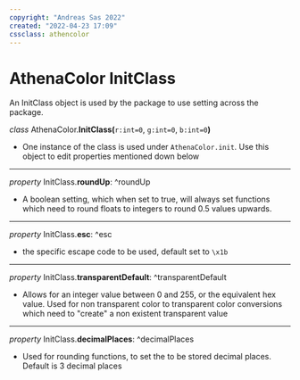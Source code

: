 ```yaml
---
copyright: "Andreas Sas 2022"
created: "2022-04-23 17:09"
cssclass: athencolor
---
```

# AthenaColor InitClass
An InitClass object is used by the package to use setting across the package.

*class* AthenaColor.**InitClass(**`r:int=0`, `g:int=0`, `b:int=0`**)**
   - One instance of the class is used under `AthenaColor.init`. Use this object to edit properties mentioned down below

---
*property* InitClass.**roundUp**:
^roundUp
- A boolean setting, which when set to true, will always set functions which need to round floats to integers to round 0.5 values upwards.

---
*property* InitClass.**esc**:
^esc
- the specific escape code to be used, default set to `\x1b`

---
*property* InitClass.**transparentDefault**:
^transparentDefault
- Allows for an integer value between 0 and 255, or the equivalent hex value. Used for non transparent color to transparent color conversions which need to "create" a non existent transparent value

---
*property* InitClass.**decimalPlaces**:
^decimalPlaces
- Used for rounding functions, to set the to be stored decimal places. Default is 3 decimal places